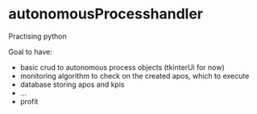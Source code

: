 # autonomousProcesshandler

Practising python

Goal to have:
- basic crud to autonomous process objects (tkinterUi for now)
- monitoring algorithm to check on the created apos, which to execute
- database storing apos and kpis
- ...
- profit
